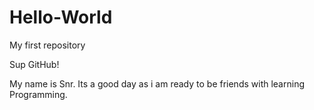 # Hello-World
My first repository

Sup GitHub!

My name is Snr.
Its a good day as i am ready to be friends with learning Programming.
